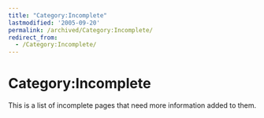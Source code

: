 ```yaml
---
title: "Category:Incomplete"
lastmodified: '2005-09-20'
permalink: /archived/Category:Incomplete/
redirect_from:
  - /Category:Incomplete/
---
```


Category:Incomplete
===================

This is a list of incomplete pages that need more information added to them.

